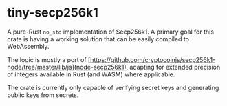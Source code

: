 # tiny-secp256k1

A pure-Rust `no_std` implementation of Secp256k1. A primary goal for this crate is having a working solution that can be easily compiled to WebAssembly.

The logic is mostly a port of [https://github.com/cryptocoinjs/secp256k1-node/tree/master/lib/js](node-secp256k1), adapting for extended precision of integers available in Rust (and WASM) where applicable.

The crate is currently only capable of verifying secret keys and generating public keys from secrets.
